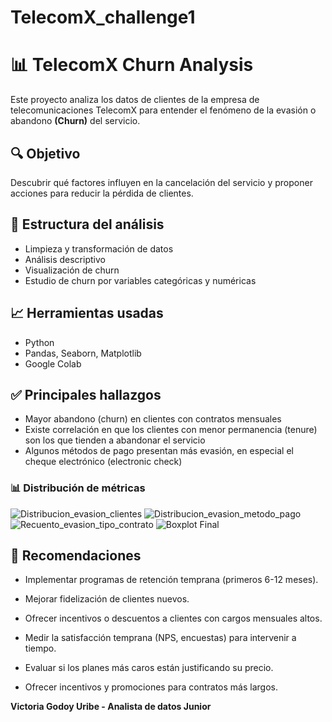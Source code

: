 # TelecomX_challenge1

# 📊 TelecomX Churn Analysis

Este proyecto analiza los datos de clientes de la empresa de telecomunicaciones TelecomX para entender el fenómeno de la evasión o abandono **(Churn)** del servicio.

## 🔍 Objetivo
Descubrir qué factores influyen en la cancelación del servicio y proponer acciones para reducir la pérdida de clientes.

## 📂 Estructura del análisis
- Limpieza y transformación de datos
- Análisis descriptivo
- Visualización de churn
- Estudio de churn por variables categóricas y numéricas

## 📈 Herramientas usadas
- Python
- Pandas, Seaborn, Matplotlib
- Google Colab

## ✅ Principales hallazgos
- Mayor abandono (churn) en clientes con contratos mensuales
- Existe correlación en que los clientes con menor permanencia (tenure) son los que tienden a abandonar el servicio
- Algunos métodos de pago presentan más evasión, en especial el cheque electrónico (electronic check)

### 📊 Distribución de métricas 
![Distribucion_evasion_clientes](https://github.com/V3ct4r31/TelecomX_challenge1/blob/main/img/Distribucion_evasion_clientes.png?raw=true)
![Distribucion_evasion_metodo_pago](https://github.com/V3ct4r31/TelecomX_challenge1/blob/main/img/Distribucion_evasion_metodo_pago.png?raw=true)
![Recuento_evasion_tipo_contrato](https://github.com/V3ct4r31/TelecomX_challenge1/blob/main/img/Recuento_evasion_tipo_contrato.png?raw=true)
![Boxplot Final](https://github.com/V3ct4r31/TelecomX_challenge1/blob/main/img/boxplot_final.png?raw=true)

## 🚀 Recomendaciones

- Implementar programas de retención temprana (primeros 6-12 meses).

- Mejorar fidelización de clientes nuevos.

- Ofrecer incentivos o descuentos a clientes con cargos mensuales altos.

- Medir la satisfacción temprana (NPS, encuestas) para intervenir a tiempo.

- Evaluar si los planes más caros están justificando su precio.

- Ofrecer incentivos y promociones para contratos más largos.



**Victoria Godoy Uribe - Analista de datos Junior**

